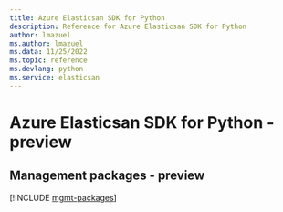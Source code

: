 ```yaml
---
title: Azure Elasticsan SDK for Python
description: Reference for Azure Elasticsan SDK for Python
author: lmazuel
ms.author: lmazuel
ms.data: 11/25/2022
ms.topic: reference
ms.devlang: python
ms.service: elasticsan
---
```

# Azure Elasticsan SDK for Python - preview

## Management packages - preview
[!INCLUDE [mgmt-packages](elasticsan-mgmt-index.md)]